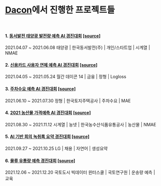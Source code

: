 # [Dacon](https://dacon.io/)에서 진행한 프로젝트들
<br>

#### 1. [동서발전 태양광 발전량 예측 AI 경진대회](https://dacon.io/competitions/official/235720/overview/description) [[source]](https://github.com/LoveDH/dacon-projects/tree/main/%EB%8F%99%EC%84%9C%EB%B0%9C%EC%A0%84_%ED%83%9C%EC%96%91%EA%B4%91_%EB%B0%9C%EC%A0%84%EB%9F%89_%EC%98%88%EC%B8%A1)
2021.04.07 ~ 2021.06.08  태양광 | 한국동서발전(주) | 개인/스타트업 | 시계열 | NMAE

#### 2. [신용카드 사용자 연체 예측 AI 경진대회](https://dacon.io/competitions/official/235713/overview/description) [[source]](https://github.com/LoveDH/dacon-projects/tree/main/%EC%8B%A0%EC%9A%A9%EC%B9%B4%EB%93%9C_%EC%82%AC%EC%9A%A9%EC%9E%90_%EC%97%B0%EC%B2%B4_%EC%98%88%EC%B8%A1)
2021.04.05 ~ 2021.05.24  월간 데이콘 14 | 금융 | 정형 | Logloss

#### 3. [주차수요 예측 AI 경진대회](https://dacon.io/competitions/official/235745/overview/description) [[source]](https://github.com/LoveDH/dacon-projects/tree/main/%EC%A3%BC%EC%B0%A8%EC%88%98%EC%9A%94_%EC%98%88%EC%B8%A1)
2021.06.10 ~ 2021.07.30  정형 | 한국토지주택공사 | 주차수요 | MAE

#### 4. [2021 농산물 가격예측 AI 경진대회](https://dacon.io/competitions/official/235801/overview/description) [[source]](https://github.com/LoveDH/dacon-projects/tree/main/%EB%86%8D%EC%82%B0%EB%AC%BC_%EA%B0%80%EA%B2%A9%EC%98%88%EC%B8%A1)
2021.08.30 ~ 2021.11.12  시계열 | 농넷 | 한국농수산식품유통공사 | 농산물 | NMAE

#### 5. [AI 기반 회의 녹취록 요약 경진대회](https://dacon.io/competitions/official/235813/overview/description) [[source]](https://github.com/LoveDH/dacon-projects/tree/main/AI_%EA%B8%B0%EB%B0%98_%ED%9A%8C%EC%9D%98_%EB%85%B9%EC%B7%A8%EB%A1%9D_%EC%9A%94%EC%95%BD)
2021.09.27 ~ 2021.10.25  LG | 채용 | 자연어 | 생성요약

#### 6. [물류 유통량 예측 경진대회](https://dacon.io/competitions/official/235867/overview/description) [[source]](https://github.com/LoveDH/dacon-projects/tree/main/%EB%AC%BC%EB%A5%98_%EC%9C%A0%ED%86%B5%EB%9F%89_%EC%98%88%EC%B8%A1)
2021.12.06 ~ 2021.12.20  국토도시 빅데이터 윈터스쿨 | 국토연구원 | 운송량 예측 | 교육

